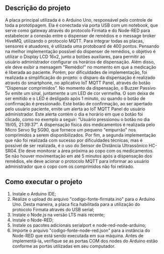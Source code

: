## Descrição do projeto
A placa principal utilizada é o Arduino Uno, responsável pelo controle de toda a prototipagem. Ela é conectada via porta USB com um notebook, que serve como gateway através do protocolo Firmata e do Node-RED para estabelecer a conexão entre o dispenser de remédios e o message broker HiveMQ, utilizando o protocolo MQTT.  Para integrar todas as placas, sensores e atuadores, é utilizada uma protoboard de 400 pontos.
Pensando na melhor implementação possível do dispenser de remédios, o objetivo é utilizar o Display LCD 16x2, junto a botões auxiliares, para permitir ao usuário administrador configurar os horários de dispensação. Além disso, ele deve exibir a mensagem "Remédio!" no momento em que a medicação é liberada ao paciente. 
Porém, por dificuldades de implementação, foi realizada a simplificação do projeto: o disparo da dispensação é realizado através do smartphone, no aplicativo IoT MQTT Panel, através do botão “Dispensar comprimidos”. No momento da dispensação, o Buzzer Passivo 5v emite um sinal, juntamente a um LED de cor vermelha. O som deixa de ser emitido e o LED é desligado após 1 minuto, ou quando o botão de confirmação é pressionado. Este botão de confirmação, ao ser apertado pelo usuário paciente, emite um alerta ao IoT MQTT Panel do usuário administrador. Este alerta contém o dia e horário em que o botão foi clicado, como no exemplo a seguir: “Usuário pressionou o botão no dia 19/05, 21:39:37”.
A dispensação física dos medicamentos é realizada pelo Micro Servo 9g SG90, que fornece um pequeno "empurrão" nos comprimidos a serem disponibilizados. Por fim, a segunda implementação que não foi realizada com sucesso por dificuldades técnicas, mas é possível de ser realizada, é o uso do Sensor de Distância Ultrassônico HC-SR04. Ele deve monitorar a área próxima ao copo com os medicamentos. Se não houver movimentação em até 5 minutos após a dispensação dos remédios, ele deve acionar o protocolo MQTT para informar ao usuário administrador que o copo com os comprimidos não foi retirado.

## Como executar o projeto
1) Instale o Arduino IDE;
2) Realize o upload do arquivo "codigo-fonte-firmata.ino" para o Arduino Uno. Desta maneira, a placa fica habilitada para a utilização do protocolo Firmata através do USB serial;
3) Instale o Node.js na versão LTS mais recente;
4) Instale o Node-RED;
5) Instale os pacotes adicionais serialport e node-red-node-arduino;
6) Importe o arquivo "codigo-fonte-node-red.json" para a instância do Node-RED que está sendo executada em sua máquina. Antes de implementá-la, verifique se as portas COM dos nodes do Arduino estão conforme as portas utilizadas em seu computador.
